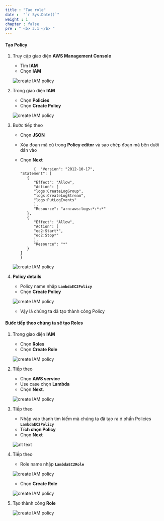 ```yaml
---
title : "Tạo role"
date :  "`r Sys.Date()`" 
weight : 1 
chapter : false
pre : " <b> 3.1 </b> "
---
```


#### Tạo Policy

1. Truy cập giao diện **AWS Management Console**

   - Tìm **IAM**
   - Chọn **IAM**

   ![create IAM policy](/aws-fcj-workshop01/images/3-CreateIAMPolicy-Role/0001.png?width=90pc)

2. Trong giao diện **IAM**

   - Chọn **Policies**
   - Chọn **Create Policy**

   ![create IAM policy](/aws-fcj-workshop01/images/3-CreateIAMPolicy-Role/0002.png?width=90pc)

3. Bước tiếp theo

   - Chọn **JSON**
   - Xóa đoạn mã cũ trong **Policy editor** và sao chép đoạn mã bên dưới dán vào
   - Chọn **Next**

               {  "Version": "2012-10-17",
         "Statement": [
            {
               "Effect": "Allow",
               "Action": [
               "logs:CreateLogGroup",
               "logs:CreateLogStream",
               "logs:PutLogEvents"
               ],
               "Resource": "arn:aws:logs:*:*:*"
            },
            {
               "Effect": "Allow",
               "Action": [
               "ec2:Start*",
               "ec2:Stop*"
               ],
               "Resource": "*"
            }
         ]
         }


   

   ![create IAM policy](/aws-fcj-workshop01/images/3-CreateIAMPolicy-Role/0003.png?width=90pc)

4. **Policy details**

   - Policy name nhập **```LambdaEC2Policy```**
   - Chọn **Create Policy**

   ![create IAM policy](/aws-fcj-workshop01/images/3-CreateIAMPolicy-Role/0004.png?width=90pc)

   - Vậy là chúng ta đã tạo thành công Policy

#### Bước tiếp theo chúng ta sẽ tạo Roles

1. Trong giao diện **IAM**
   
   - Chọn **Roles**
   - Chọn **Create Role**

   ![create IAM policy](/aws-fcj-workshop01/images/3-CreateIAMPolicy-Role/0005.png?width=90pc)

2. Tiếp theo

   - Chọn **AWS service**
   - Use case chọn **Lambda**
   - Chọn **Next**.

   ![create IAM policy](/aws-fcj-workshop01/images/3-CreateIAMPolicy-Role/0006.png?width=90pc)

3. Tiếp theo

   - Nhập vào thanh tìm kiếm mà chúng ta đã tạo ra ở phần Policies **```LambdaEC2Policy```**
   - **Tích chọn Policy**
   - Chọn **Next**

   ![alt text](/aws-fcj-workshop01/images/3-CreateIAMPolicy-Role/0007.png?width=90pc)

4. Tiếp theo

   - Role name nhập  **```LambdaEC2Role```**

   ![create IAM policy](/aws-fcj-workshop01/images/3-CreateIAMPolicy-Role/0008.png?width=90pc)

   
   - Chọn **Create Role**

   ![create IAM policy](/aws-fcj-workshop01/images/3-CreateIAMPolicy-Role/0009.png?width=90pc)

5. Tạo thành công **Role**

   ![create IAM policy](/aws-fcj-workshop01/images/3-CreateIAMPolicy-Role/0010.png?width=90pc)